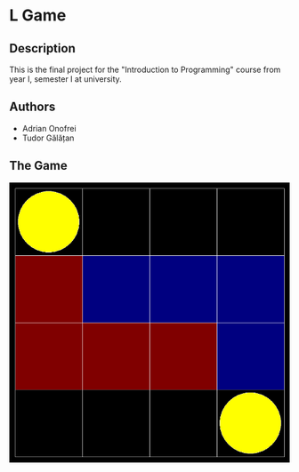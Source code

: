 # L Game

## Description
This is the final project for the "Introduction to Programming" course from year I, semester I at university.

## Authors
- Adrian Onofrei
- Tudor Gălățan

## The Game
![A screenshot of the game](Playground.png)